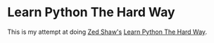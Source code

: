 # Learn Python The Hard Way

This is my attempt at doing [Zed Shaw's](http://zedshaw.com)
[Learn Python The Hard Way](http://learnpythonthehardway.org).
